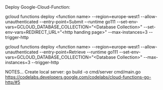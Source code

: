 Deploy Google-Cloud-Function:

gcloud functions deploy \<function name\> --region=europe-west1 --allow-unauthenticated --entry-point=Submit --runtime go111 --set-env-vars=GCLOUD_DATABASE_COLLECTION="\<Database Collection\>" --set-env-vars=REDIRECT_URL="\<http handing page\>" --max-instances=3 --trigger-http 

gcloud functions deploy \<function name\> --region=europe-west1 --allow-unauthenticated --entry-point=Retrieve --runtime go111 --set-env-vars=GCLOUD_DATABASE_COLLECTION="\<Database Collection\>" --max-instances=3 --trigger-http

NOTES...
Create local server: go build -o cmd/server cmd/main.go
https://codelabs.developers.google.com/codelabs/cloud-functions-go-http/#5